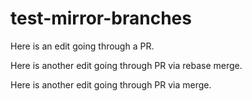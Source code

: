 # test-mirror-branches

Here is an edit going through a PR.

Here is another edit going through PR via rebase merge.

Here is another edit going through PR via merge.
